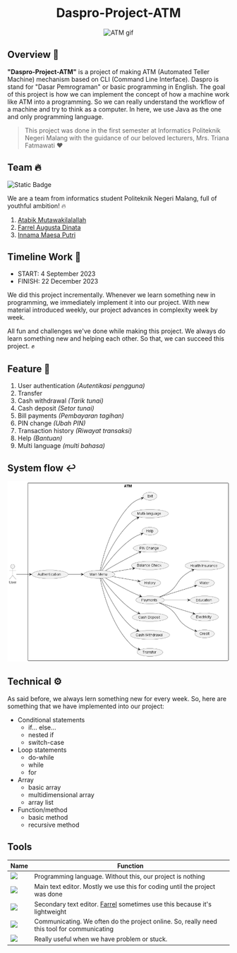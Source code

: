 <div align="center">
   <h1>Daspro-Project-ATM</h1>
   <img src="https://media.giphy.com/media/v1.Y2lkPTc5MGI3NjExa3pkb251cGpoYnplajZxazQ3bDlyM2Z3ZXA4ZXJoeHptaHoxeHNiOCZlcD12MV9pbnRlcm5hbF9naWZfYnlfaWQmY3Q9Zw/3o6UBl6P4Ey0zkqbnO/giphy.gif" alt="ATM gif" width="30%"> 
</div>

## Overview 🚀
**"Daspro-Project-ATM"** is a project of making ATM (Automated Teller Machine) mechanism based on CLI (Command Line Interface). Daspro is stand for "Dasar Pemrograman" or basic programming in English. The goal of this project is how we can implement the concept of how a machine work like ATM into a programming. So we can really understand the workflow of a machine and try to think as a computer. In here, we use Java as the one and only programming language. 

> This project was done in the first semester at Informatics Politeknik Negeri Malang with the guidance of our beloved lecturers, Mrs. Triana Fatmawati ♥️

## Team 🔥
![Static Badge](https://img.shields.io/badge/bright-Group4-orange?style=for-the-badge&label=Class%20TI-1B&labelColor=white)

We are a team from informatics student Politeknik Negeri Malang, full of youthful ambition! 🔥


1. [Atabik Mutawakilalallah](https://github.com/AtabikM1)
2. [Farrel Augusta Dinata](https://github.com/FarrelAD)
3. [Innama Maesa Putri](https://github.com/sukinnamz)
      
## Timeline Work 📅
- START: 4 September 2023
- FINISH: 22 December 2023

We did this project incrementally. Whenever we learn something new in programming, we immediately implement it into our project. With new material introduced weekly, our project advances in complexity week by week.

All fun and challenges we've done while making this project. We always do learn something new and helping each other. So that, we can succeed this project. ✊

## Feature 👟
1. User authentication *(Autentikasi pengguna)*
2. Transfer
3. Cash withdrawal *(Tarik tunai)*
4. Cash deposit *(Setor tunai)*
5. Bill payments *(Pembayaran tagihan)*
6. PIN change *(Ubah PIN)*
7. Transaction history *(Riwayat transaksi)*
8. Help *(Bantuan)*
9. Multi language *(multi bahasa)*

## System flow ↩️

![Flow diagram](diagram/diagram.png)

## Technical ⚙️
As said before, we always lern something new for every week. So, here are something that we have implemented into our project:

- Conditional statements
   - if... else...
   - nested if
   - switch-case
- Loop statements
   - do-while
   - while
   - for
- Array
   - basic array
   - multidimensional array
   - array list
- Function/method
   - basic method
   - recursive method

## Tools

| Name | Function |
|------|----------|
| <img src="https://skillicons.dev/icons?i=java"> | Programming language. Without this, our project is nothing |
| <img src="https://skillicons.dev/icons?i=vscode"> | Main text editor. Mostly we use this for coding until the project was done|
| <img src="https://skillicons.dev/icons?i=sublime"> | Secondary text editor. [Farrel](https://github.com/FarrelAD) sometimes use this because it's lightweight |
| <img src="https://seeklogo.com/images/W/whatsapp-icon-logo-6E793ACECD-seeklogo.com.png" width="40px">| Communicating. We often do the project online. So, really need this tool for communicating |
| <img src="https://img.shields.io/badge/ChatGPT-74aa9c?style=for-the-badge&logo=openai&logoColor=white"> | Really useful when we have problem or stuck. |

